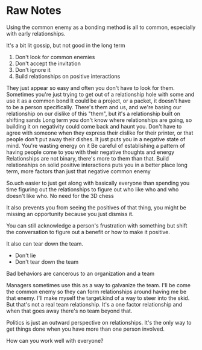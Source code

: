 # Raw Notes
Using the common enemy as a bonding method is all to common, especially with early relationships.

It's a bit lit gossip, but not good in the long term

1. Don't look for common enemies
1. Don't accept the invitation
1. Don't ignore it
1. Build relationships on positive interactions

They just appear so easy and often you don't have to look for them.
Sometimes you're just trying to get out of a relationship hole with some and use it as a common bond
It could be a project, or a packet, it doesn't have to be a person specifically.
There's them and us, and we're basing our relationship on our dislike of this "them", but it's a relationship built on shifting sands
Long term you don't know where relationships are going, so building it on negativity could come back and haunt you.
Don't have to agree with someone when they express their dislike for their printer, or that people don't put away their dishes.
It just puts you in a negative state of mind.
You're wasting energy on it
Be careful of establishing a pattern of having people come to you with their negative thoughts and energy
Relationships are not binary, there's more to them than that.
Build relationships on solid positive interactions puts you in a better place long term, more factors than just that negative common enemy 

So.uch easier to just get along with basically everyone than spending you time figuring out the relationships to figure out who like who and who doesn't like who. No need for the 3D chess

It also prevents you from seeing the positives of that thing, you might be missing an opportunity because you just dismiss it.

You can still acknowledge a person's frustration with something but shift the conversation to figure out a benefit or how to make it positive.

It also can tear down the team.
- Don't lie
- Don't tear down the team

Bad behaviors are cancerous to an organization and a team

Managers sometimes use this as a way to galvanize the team. I'll be come the common enemy so they can form relationships around having me be that enemy. I'll make myself the target.kind of a way to steer into the skid. But that's not a real team relationship. It's a one factor relationship and when that goes away there's no team beyond that.

Politics is just an outward perspective on relationships. It's the only way to get things done when you have more than one person involved.

How can you work well with everyone?

